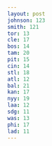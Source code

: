 ```yaml
---
layout: post
johnson: 123
smith: 121
tor: 13
cle: 17
bos: 14
tam: 20
pit: 15
cin: 14
stl: 18
atl: 12
bal: 21
kan: 17
nyy: 19
laa: 12
sdg: 11
was: 13
phi: 17
lad: 11
---
```

